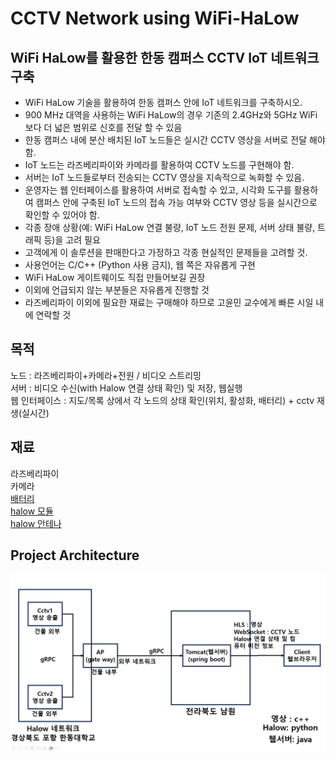 # CCTV Network using WiFi-HaLow

## WiFi HaLow를 활용한 한동 캠퍼스 CCTV IoT 네트워크 구축 
- WiFi HaLow 기술을 활용하여 한동 캠퍼스 안에 IoT 네트워크를 구축하시오. 
- 900 MHz 대역을 사용하는 WiFi HaLow의 경우 기존의 2.4GHz와 5GHz WiFi보다 더 넓은 범위로 신호를 전달 할 수 있음 
- 한동 캠퍼스 내에 분산 배치된 IoT 노드들은 실시간 CCTV 영상을 서버로 전달 해야함. 
- IoT 노드는 라즈베리파이와 카메라를 활용하여 CCTV 노드를 구현해야 함. 
- 서버는 IoT 노드들로부터 전송되는 CCTV 영상을 지속적으로 녹화할 수 있음. 
- 운영자는 웹 인터페이스를 활용하여 서버로 접속할 수 있고, 시각화 도구를 활용하여 캠퍼스 안에 구축된 IoT 노드의 접속 가능 여부와 CCTV 영상 등을 실시간으로 확인할 수 있어야 함. 
- 각종 장애 상황(예: WiFi HaLow 연결 불량, IoT 노드 전원 문제, 서버 상태 불량, 트래픽 등)을 고려 필요 
- 고객에게 이 솔루션을 판매한다고 가정하고 각종 현실적인 문제들을 고려할 것. 
- 사용언어는 C/C++ (Python 사용 금지), 웹 쪽은 자유롭게 구현 
- WiFi HaLow 게이트웨이도 직접 만들어보길 권장 
- 이외에 언급되지 않는 부분들은 자유롭게 진행할 것
- 라즈베리파이 이외에 필요한 재료는 구매해야 하므로 고윤민 교수에게 빠른 시일 내에 연락할 것

## 목적 <br>
노드 : 라즈베리파이+카메라+전원 / 비디오 스트리밍 <br>
서버 : 비디오 수신(with Halow 연결 상태 확인) 및 저장, 웹실행 <br>
웹 인터페이스 : 지도/목록 상에서 각 노드의 상태 확인(위치, 활성화, 배터리) + cctv 재생(실시간) <br>


## 재료 <br>

라즈베리파이 <br>
카메라 <br>
 [배터리]( https://www.coupang.com/vp/products/7811492839?itemId=21190477617&vendorItemId=88251829458&q=%EC%83%A4%EC%98%A4%EB%AF%B8+%EB%B3%B4%E)<br>
 [halow 모듈]( https://vctec.co.kr/product/wifi-halow-%ED%86%B5%EC%8B%A0-hat-%EB%B3%B4%EB%93%9C-915mhz-alfa-network-wifi-halow-hat/20592/#none)<br>
[halow 안테나]( https://vctec.co.kr/product/wifi-halow-%EC%95%88%ED%85%8C%EB%82%98-sma-915mhz-wifi-halow-antenna-sma-915mhz/20591/category/161/display/1/#none)<br>

## Project Architecture

![alt text](image.png)